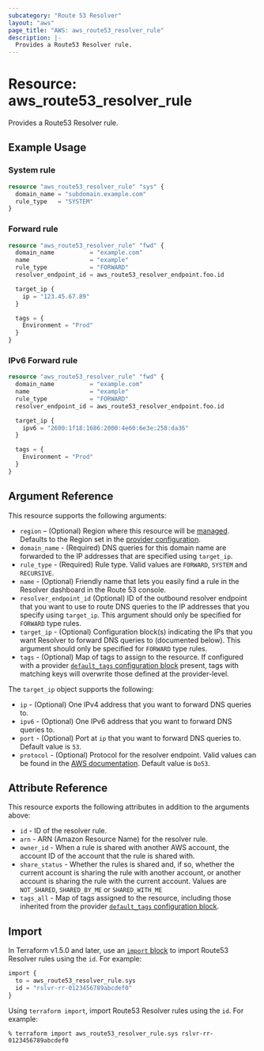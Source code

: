 ```yaml
---
subcategory: "Route 53 Resolver"
layout: "aws"
page_title: "AWS: aws_route53_resolver_rule"
description: |-
  Provides a Route53 Resolver rule.
---
```


# Resource: aws_route53_resolver_rule

Provides a Route53 Resolver rule.

## Example Usage

### System rule

```terraform
resource "aws_route53_resolver_rule" "sys" {
  domain_name = "subdomain.example.com"
  rule_type   = "SYSTEM"
}
```

### Forward rule

```terraform
resource "aws_route53_resolver_rule" "fwd" {
  domain_name          = "example.com"
  name                 = "example"
  rule_type            = "FORWARD"
  resolver_endpoint_id = aws_route53_resolver_endpoint.foo.id

  target_ip {
    ip = "123.45.67.89"
  }

  tags = {
    Environment = "Prod"
  }
}
```

### IPv6 Forward rule

```terraform
resource "aws_route53_resolver_rule" "fwd" {
  domain_name          = "example.com"
  name                 = "example"
  rule_type            = "FORWARD"
  resolver_endpoint_id = aws_route53_resolver_endpoint.foo.id

  target_ip {
    ipv6 = "2600:1f18:1686:2000:4e60:6e3e:258:da36"
  }

  tags = {
    Environment = "Prod"
  }
}
```

## Argument Reference

This resource supports the following arguments:

* `region` – (Optional) Region where this resource will be [managed](https://docs.aws.amazon.com/general/latest/gr/rande.html#regional-endpoints). Defaults to the Region set in the [provider configuration](https://registry.terraform.io/providers/hashicorp/aws/latest/docs#aws-configuration-reference).
* `domain_name` - (Required) DNS queries for this domain name are forwarded to the IP addresses that are specified using `target_ip`.
* `rule_type` - (Required) Rule type. Valid values are `FORWARD`, `SYSTEM` and `RECURSIVE`.
* `name` - (Optional) Friendly name that lets you easily find a rule in the Resolver dashboard in the Route 53 console.
* `resolver_endpoint_id` (Optional) ID of the outbound resolver endpoint that you want to use to route DNS queries to the IP addresses that you specify using `target_ip`.
This argument should only be specified for `FORWARD` type rules.
* `target_ip` - (Optional) Configuration block(s) indicating the IPs that you want Resolver to forward DNS queries to (documented below).
This argument should only be specified for `FORWARD` type rules.
* `tags` - (Optional) Map of tags to assign to the resource. If configured with a provider [`default_tags` configuration block](https://registry.terraform.io/providers/hashicorp/aws/latest/docs#default_tags-configuration-block) present, tags with matching keys will overwrite those defined at the provider-level.

The `target_ip` object supports the following:

* `ip` - (Optional) One IPv4 address that you want to forward DNS queries to.
* `ipv6` - (Optional) One IPv6 address that you want to forward DNS queries to.
* `port` - (Optional) Port at `ip` that you want to forward DNS queries to. Default value is `53`.
* `protocol` - (Optional) Protocol for the resolver endpoint. Valid values can be found in the [AWS documentation](https://docs.aws.amazon.com/Route53/latest/APIReference/API_route53resolver_TargetAddress.html). Default value is `Do53`.

## Attribute Reference

This resource exports the following attributes in addition to the arguments above:

* `id` - ID of the resolver rule.
* `arn` - ARN (Amazon Resource Name) for the resolver rule.
* `owner_id` - When a rule is shared with another AWS account, the account ID of the account that the rule is shared with.
* `share_status` - Whether the rules is shared and, if so, whether the current account is sharing the rule with another account, or another account is sharing the rule with the current account.
Values are `NOT_SHARED`, `SHARED_BY_ME` or `SHARED_WITH_ME`
* `tags_all` - Map of tags assigned to the resource, including those inherited from the provider [`default_tags` configuration block](https://registry.terraform.io/providers/hashicorp/aws/latest/docs#default_tags-configuration-block).

## Import

In Terraform v1.5.0 and later, use an [`import` block](https://developer.hashicorp.com/terraform/language/import) to import Route53 Resolver rules using the `id`. For example:

```terraform
import {
  to = aws_route53_resolver_rule.sys
  id = "rslvr-rr-0123456789abcdef0"
}
```

Using `terraform import`, import Route53 Resolver rules using the `id`. For example:

```console
% terraform import aws_route53_resolver_rule.sys rslvr-rr-0123456789abcdef0
```
